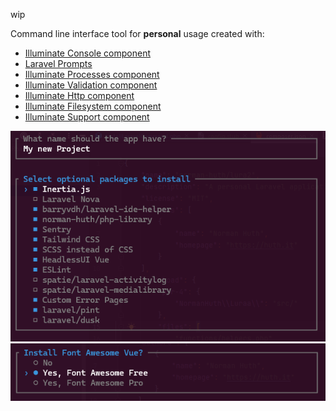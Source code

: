wip

Command line interface tool for **personal** usage created with:

* [Illuminate Console component](https://laravel.com/docs/11.x/artisan)
* [Laravel Prompts](https://laravel.com/docs/11.x/prompts)
* [Illuminate Processes component](https://laravel.com/docs/11.x/processes)
* [Illuminate Validation component](https://laravel.com/docs/11.x/validation)
* [Illuminate Http component](https://laravel.com/docs/11.x/http-client)
* [Illuminate Filesystem component](https://laravel.com/docs/11.x/filesystem)
* [Illuminate Support component](https://laravel.com/docs/11.x/helpers)

![preview 1](/docs/preview-1.png)
![preview 2](/docs/preview-2.png)
